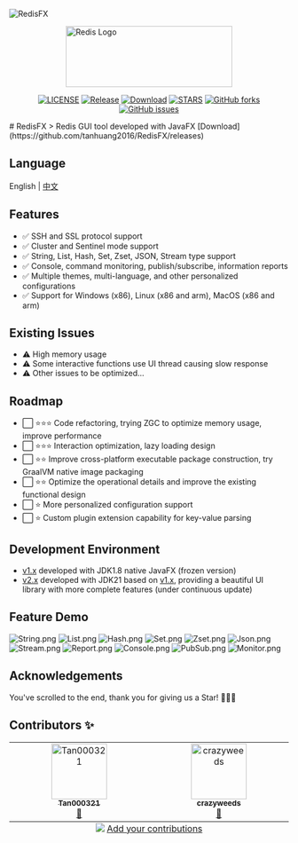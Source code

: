 ![RedisFX](https://socialify.git.ci/tanhuang2016/RedisFX/image?custom_language=Java&description=1&language=1&logo=https%3A%2F%2Fraw.githubusercontent.com%2Ftanhuang2016%2FRedisFX%2Ff31637766477451c8601de5a9f01a3b20787672c%2Frdm-ui%2Fsrc%2Fmain%2Fresources%2Fsvg%2Fredis_red.svg&name=1&owner=1&pattern=Signal&theme=Light)


<img src="doc/image/rocket.png" width="300" height="110" alt="Redis Logo" style="display: block; margin: 0 auto;">

<div style="text-align: center;">

[![LICENSE](https://img.shields.io/github/license/tanhuang2016/RedisFX)](LICENSE)
[![Release](https://img.shields.io/github/release/tanhuang2016/RedisFX.svg)](https://github.com/tanhuang2016/RedisFX/releases)
[![Download](https://img.shields.io/github/downloads/tanhuang2016/RedisFX/total.svg)](https://github.com/tanhuang2016/RedisFX/releases)
[![STARS](https://img.shields.io/github/stars/tanhuang2016/RedisFX)](https://github.com/tanhuang2016/RedisFX/)
[![GitHub forks](https://img.shields.io/github/forks/tanhuang2016/RedisFX)](https://github.com/tanhuang2016/RedisFX/fork)
[![GitHub issues](https://img.shields.io/github/issues/tanhuang2016/RedisFX)](https://github.com/tanhuang2016/RedisFX/issues)

</div>
# RedisFX
> Redis GUI tool developed with JavaFX
[Download](https://github.com/tanhuang2016/RedisFX/releases)
<br>


## Language
English |  [中文](README.zh-CN.md)

## Features
- ✅ SSH and SSL protocol support
- ✅ Cluster and Sentinel mode support
- ✅ String, List, Hash, Set, Zset, JSON, Stream type support
- ✅ Console, command monitoring, publish/subscribe, information reports
- ✅ Multiple themes, multi-language, and other personalized configurations
- ✅ Support for Windows (x86), Linux (x86 and arm), MacOS (x86 and arm)

## Existing Issues
- ⚠️ High memory usage 
- ⚠️ Some interactive functions use UI thread causing slow response
- ⚠️ Other issues to be optimized...

## Roadmap
- ⬜ ⭐⭐⭐ Code refactoring, trying ZGC to optimize memory usage, improve performance
- ⬜ ⭐⭐⭐ Interaction optimization, lazy loading design
- ⬜ ⭐⭐ Improve cross-platform executable package construction, try GraalVM native image packaging
- ⬜ ⭐⭐ Optimize the operational details and improve the existing functional design
- ⬜ ⭐ More personalized configuration support
- ⬜ ⭐ Custom plugin extension capability for key-value parsing

## Development Environment
- [v1.x](https://github.com/tanhuang2016/RedisFX/tree/freeze/v1.0.4) developed with JDK1.8 native JavaFX (frozen version)
- [v2.x](https://github.com/tanhuang2016/RedisFX/tree/release-2.x) developed with JDK21 based on [v1.x](https://github.com/tanhuang2016/RedisFX/tree/freeze/v1.0.4), providing a beautiful UI library with more complete features (under continuous update)

## Feature Demo
![String.png](doc/image/String.png)
![List.png](doc/image/List.png)
![Hash.png](doc/image/Hash.png)
![Set.png](doc/image/Set.png)
![Zset.png](doc/image/Zset.png)
![Json.png](doc/image/Json.png)
![Stream.png](doc/image/Stream.png)
![Report.png](doc/image/Report.png)
![Console.png](doc/image/Console.png)
![PubSub.png](doc/image/PubSub.png)
![Monitor.png](doc/image/Monitor.png)

## Acknowledgements
You've scrolled to the end, thank you for giving us a Star! 🙏🙏🙏

## Contributors  ✨

<!-- ALL-CONTRIBUTORS-LIST:START - Do not remove or modify this section -->
<!-- prettier-ignore-start -->
<!-- markdownlint-disable -->
<table>
  <tbody>
    <tr>
      <td align="center" valign="top" width="14.28%"><a href="https://github.com/Tan000321"><img src="https://avatars.githubusercontent.com/u/115800442?v=4?s=100" width="100px;" alt="Tan000321"/><br /><sub><b>Tan000321</b></sub></a><br /><a href=" https://github.com/tanhuang2016/RedisFX/tanhuang2016/RedisFX/issues?q=author%3ATan000321" title="Bug reports">🐛</a></td>
      <td align="center" valign="top" width="14.28%"><a href="https://github.com/crazyweeds"><img src="https://avatars.githubusercontent.com/u/16688520?v=4?s=100" width="100px;" alt="crazyweeds"/><br /><sub><b>crazyweeds</b></sub></a><br /><a href=" https://github.com/tanhuang2016/RedisFX/tanhuang2016/RedisFX/issues?q=author%3Acrazyweeds" title="Bug reports">🐛</a></td>
    </tr>
  </tbody>
  <tfoot>
    <tr>
      <td align="center" size="13px" colspan="7">
        <img src="https://raw.githubusercontent.com/all-contributors/all-contributors-cli/1b8533af435da9854653492b1327a23a4dbd0a10/assets/logo-small.svg">
          <a href="https://all-contributors.js.org/docs/en/bot/usage">Add your contributions</a>
        </img>
      </td>
    </tr>
  </tfoot>
</table>

<!-- markdownlint-restore -->
<!-- prettier-ignore-end -->

<!-- ALL-CONTRIBUTORS-LIST:END -->
<!-- prettier-ignore-start -->
<!-- markdownlint-disable -->

<!-- markdownlint-restore -->
<!-- prettier-ignore-end -->

<!-- ALL-CONTRIBUTORS-LIST:END -->